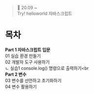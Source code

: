 ﻿> 👑  20.09 ~ <br>
> Try! helloworld 자바스크립트

# 목차

**Part 1 자바스크립트 입문**<br>
01 실습 환경 만들기<br>
02 개발자 도구 사용하기<br>
  ㄴ 실습1 console.log() 명령으로 출력하기<br
<br>
**Part 2 변수**<br>
03 변수를 선언하고 초기화하기<br>
04 변수 활용하기<br>
